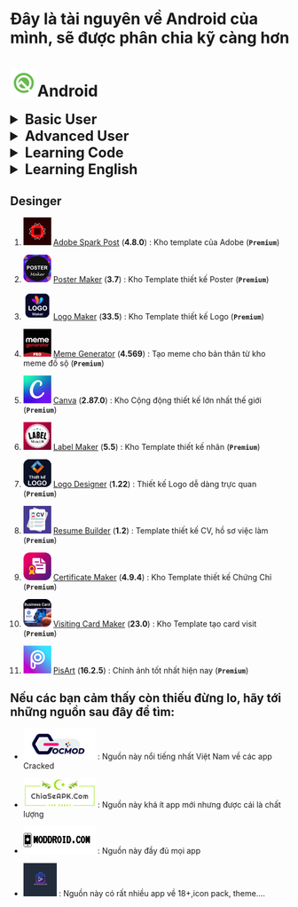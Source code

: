 # Đây là tài nguyên về Android của mình, sẽ được phân chia kỹ càng hơn

# ![android_q_logo.png](https://raw.githubusercontent.com/Zenfection/Image/master/2020/11/27-08-55-37-android_q_logo.png)Android

<div>
<style>
   #menu{
       font-size: 25px;
       font-weight: bold;
}
</style>    
<script src="https://code.jquery.com/jquery-3.5.1.js"></script>
<script src="https://raw.githubusercontent.com/Zenfection/Source/master/Android/main.js"></script>
</div>

<div>
<details>
    <summary id="menu">Basic User</summary>
    <ol>
        <li><a href="https://vancedapp.com/"><img src="https://raw.githubusercontent.com/Zenfection/Image/master/2020/11/28-15-12-28-youtubevaced.png" alt="error_image" width="50"> Youtube Vanced</a><strong> (auto)</strong> : Coi Youtube như Premium không quảng cáo phát nền</li>
        <li><a href="https://thedise.me/instander/"><img src="https://raw.githubusercontent.com/Zenfection/Image/master/2020/11/28-15-17-48-instander.png" alt="error_image"> Instander</a><strong> (auto)</strong> : Tương tự Instragam nhưng nhiều tính năng hơn...</li>
        <li><a href="https://app.box.com/s/oyjtyyj0ievmb7ehtx2rfy7p4yqb3ppe"><img src="https://raw.githubusercontent.com/Zenfection/Image/master/2020/11/28-15-20-34-AdGuard.png" alt="error_image"> Adguard</a><strong> (3.6.1)</strong> : Chặn quảng cáo mọi app trên Android</li>
        <li><a href="https://app.box.com/s/31qs5ufvz61qipkcvu0a3pdmddxhwi8d"><img src="https://raw.githubusercontent.com/Zenfection/Image/master/2020/11/28-15-15-27-WPS%20Office.png" alt="error_image"> WPS Office</a><strong> (13.1)</strong> : Bộ Office tốt nhất cho Android</li>
        <li><a href="https://app.box.com/s/a3rjcud4vrbgt5h4qgx3sqpqkmdp7vlr"><img src="https://raw.githubusercontent.com/Zenfection/Image/master/2020/11/28-15-25-15-winrar_logo.png" alt="error_image"> Winrar</a><strong> (6.0.0)</strong> : Giải nén mọi thể loại file nhanh gọn lẹ</li>
        <li><a href="https://app.box.com/s/7eg9m6cc43qaa1lktoqy8twkegwxccfy"><img src="https://raw.githubusercontent.com/Zenfection/Image/master/2020/11/28-15-26-00-alarmy.png" alt="error_image"> Alarmy</a><strong> (3.43.07)</strong> : Đồng hồ báo thức tốt nhất trong Android</li>
        <li><a href="https://pro.coccoc.com/"><img src="https://raw.githubusercontent.com/Zenfection/Image/master/2020/11/28-15-30-55-coc_coc.png" alt="error_image"> Cốc Cốc Browser Pro</a><strong> (auto)</strong> : Trình duyệt khá tốt trên Android</li>
        <li><a href="https://app.box.com/s/dp9dzt4vnppi89usvyksapmbcylsb3yg"><img src="https://raw.githubusercontent.com/Zenfection/Image/master/2020/11/28-15-33-01-nhacuatui.png" alt="error_image"> NhacCuaTui</a><strong> (7.0.1)</strong> : Nghe nhạc FLAC Việt nam rất tốt</li>
        <li><a href="https://app.box.com/s/7lfwmgquexyt9ae2di2ocj3lukad5ael"><img src="https://raw.githubusercontent.com/Zenfection/Image/master/2020/11/28-15-32-23-zingmp3.png" alt="error_image"> ZingMp3</a><strong> (20.12.01)</strong> : Phần mềm nghe nhạc quá nổi tiếng ở Việt Nam</li>
        <li><a href="https://app.box.com/s/o2acn7u6ubmnnd1d0gp8nyk4d1wne6cq"><img src="https://raw.githubusercontent.com/Zenfection/Image/master/2020/11/28-21-36-57-Spotify_Dark.png" alt="error_image"> Spotify</a><strong> (8.5.89.901)</strong> : Nghe nhạc siêu hay và AI chọn nhạc tốt nhất</li>
        <li><a href="https://app.box.com/s/n36yygfq3tjhpbdtgirevwc87wdmv67l"><img src="https://raw.githubusercontent.com/Zenfection/Image/master/2020/11/28-15-15-31-Speedtest.png" alt="error_image"> SpeedTest</a><strong> (4.5.26)</strong> : Test tốc độ mạng tốt nhất</li>  
    </ol>   
    </details>
</div>

<div>
    <details>
    <summary id="menu">Advanced User</summary>
        <ol>
            <li><a href="https://app.box.com/s/3r7uvmzdx6i993sxbinrv1z1uf86zi3u"><img src="https://raw.githubusercontent.com/Zenfection/Image/master/2020/11/28-16-22-32-truecaller.png" alt="error_image"> TrueCaller</a><strong> (11.38.9)</strong> : Gọi, nhắn tin, chặn spam tự động...</li>
            <li><a href="https://play.google.com/store/apps/details?id=com.termux"><img src="https://raw.githubusercontent.com/Zenfection/Image/master/2020/11/28-16-22-41-termux.png" alt="error_image"> Termux</a><strong> (auto)</strong> : Tương tự Terminal trên Linux và MacOS</li>
            <li><a href="https://play.google.com/store/apps/details?id=app.zenly.locator"><img src="https://raw.githubusercontent.com/Zenfection/Image/master/2020/11/28-16-22-30-zenly.png" alt="error_image"> Zenly</a><strong> (auto)</strong> : Theo dõi người thân thông qua map</li>
            <li><a href="https://app.box.com/s/ykkog4tosfvu4wh5mffiy4tlzfl77d4s"><img src="https://raw.githubusercontent.com/Zenfection/Image/master/2020/11/28-16-20-55-UFO%20VPN.png" alt="error_image"> UFO VPN</a><strong> (2.4.4)</strong> : VPN khá là nhanh nhất trên Android</li>
            <li><a href="https://app.box.com/s/htut3pgwuvp4lunuimqm8pmysrfz4br4"><img src="https://raw.githubusercontent.com/Zenfection/Image/master/2020/11/28-16-19-54-es%20file%20exployer.png" alt="error_image"> ES File Exployer</a><strong> (4.2.4.0.1)</strong> : Quản lí file mạnh mẽ, nhiều tính năng khác</li>
            <li><a href="https://app.box.com/s/5i1u6j6ubp0hjiwv9vymgeurlfuyt849"><img src="https://raw.githubusercontent.com/Zenfection/Image/master/2020/11/28-16-18-34-TFlat.png" alt="error_image"> Từ điển TFlat</a><strong> (7.7.3)</strong> : Từ điển <b>Anh-Việt</b> tốt nhất</li>
            <li><a href="https://app.box.com/s/sqbkoq27aoq0b59f6o5hsv824jivl2fx"><img src="https://raw.githubusercontent.com/Zenfection/Image/master/2020/11/28-16-19-22-today%20weather.png" alt="error_image"> Today Weather</a><strong> (1.5.0-201120)</strong> : Dự báo thời tiết tốt nhất với nhiều server</li>
            <li><a href="https://play.google.com/store/apps/details?id=com.grammarly.android.keyboard"><img src="https://raw.githubusercontent.com/Zenfection/Image/master/2020/11/28-16-16-56-Grammarly.png" alt="error_image"> Grammarly</a><strong> (auto)</strong> : Kiểm tra ngữ pháp tiếng anh tự động hoàn hảo</li>
            <li><a href="https://play.google.com/store/apps/details?id=com.github.android"><img src="https://raw.githubusercontent.com/Zenfection/Image/master/2020/11/28-16-12-19-github.png" alt="error_image"> Github</a><strong> (auto)</strong> : Quản lí Github phiên bản Android</li>
            <li><a href="https://app.box.com/s/hec1ouic18wi0jssavfhblo9mispa9pr"><img src="https://raw.githubusercontent.com/Zenfection/Image/master/2020/11/28-16-46-13-video%20panda%20compressor.png" alt="error_image"> Video Panda Compressor</a><strong> (1.2.1)</strong> : Nén Video theo nhu cầu tốt nhất</li>
            <li><a href="https://app.box.com/s/mazjx13csagl9zmd0bizufdazyly9yz6"><img src="https://raw.githubusercontent.com/Zenfection/Image/master/2020/11/28-16-10-26-photomath.png" alt="error_image"> Photomath</a><strong> (7.4.0)</strong> : Giải toán tự động tột nhất</li>
            <li><a href="https://app.box.com/s/t0wam7zuhb2rvqhuhlqbw564m1cbfi8w"><img src="https://raw.githubusercontent.com/Zenfection/Image/master/2020/11/28-16-09-39-fing.png" alt="error_image"> Fing</a><strong> (10.0.1)</strong> : Công cụ tuyệt vời về quản lý mạng wifi </li>
            <li><a href="https://www.happymod.com/"><img src="https://raw.githubusercontent.com/Zenfection/Image/master/2020/11/28-16-09-35-happymod.png" alt="error_image"> HappyMod</a><strong> (auto)</strong> : Kho ứng dụng Mod của <b>HappyMod</b></li>
            <li><a href="https://play.google.com/store/apps/details?id=com.istudiezteam.istudiezpro"><img src="https://raw.githubusercontent.com/Zenfection/Image/master/2020/11/28-16-07-11-istudiez.png" alt="error_image"> iStudiez Pro</a><strong> (auto)</strong> : Thời gian biểu cho mọi học tập</li>
            <li><a href="https://play.google.com/store/apps/details?id=com.airmore"><img src="https://raw.githubusercontent.com/Zenfection/Image/master/2020/11/28-16-07-06-airmore.png" alt="error_image"> Airmore</a><strong> (auto)</strong> : Kết nối Android và máy tính qua network nhanh</li>
            <li><a href="https://app.box.com/s/61ks4frbuh462aelew47q1n1xzl7qjkr"><img src="https://raw.githubusercontent.com/Zenfection/Image/master/2020/11/28-16-52-01-apk%20extractor.png" alt="error_image"> Apk extractor</a><strong> (14.5.0)</strong> : Build file apk từ app đang xài</li>
            <li><a href="https://app.box.com/s/01gh3ungoeszu466a0bshbox6rrjsm7v"><img src="https://raw.githubusercontent.com/Zenfection/Image/master/2020/12/06-13-04-56-QR.png" alt="error_image"> QR Generator</a><strong> (1.01.46.1212)</strong> : Tạo các mã QR tiện dụng và mạnh mẽ</li>
        </ol>
    </details>
</div>

<div>
    <details>
    <summary id="menu">Learning Code</summary>
    <ol>
        <li><a href="https://app.box.com/s/zq0ov95rhg8mbzkugrafswpve63pzodl"><img src="https://raw.githubusercontent.com/Zenfection/Image/master/2020/11/28-16-43-16-mimo.png" alt="error_image"> Mimo</a><strong> (3.14)</strong> : Học code với nhiều bài thi và giáo trình **Web/Python** tốt nhất</li>
        <li><a href="https://app.box.com/s/biynuhyvvoedw50r0d6x7ok5etvmkd23"><img src="https://raw.githubusercontent.com/Zenfection/Image/master/2020/11/28-16-43-21-programing%20hub.png" alt="error_image"> Programing Hub</a><strong> (5.1.34)</strong> : Học IT với nhiều mảng nhất trên Android</li>
        <li><a href="https://app.box.com/s/ky93ltv5t5rffyu9bclu1pbphsifxz1e"><img src="https://raw.githubusercontent.com/Zenfection/Image/master/2020/11/28-16-43-24-enki.png" alt="error_image"> Enki</a><strong> (1.14.5)</strong> : Học IT mã nguồn mở tốt nhất</li>
        <li><a href="https://app.box.com/s/4h62rtkzprpg0jolf7mdx4w3atdxjli5"><img src="https://raw.githubusercontent.com/Zenfection/Image/master/2020/11/28-16-43-26-algorithrm.png" alt="error_image"> Algorithrm</a><strong> (1.2.8)</strong> : Mô hình để học cấu trúc dữ liệu và giải thuật</li>
    </details>
</div>

<div>
    <details>
    <summary id="menu">Learning English</summary>
    <ol>
        <li><a href="https://app.box.com/s/mg3y1ouwakrzlzxere9lz7xcx77nc2vy"><img src="https://raw.githubusercontent.com/Zenfection/Image/master/2020/11/28-16-40-26-bussu.png" alt="error_image"> Bussu</a><strong> (19.14.4.512)</strong> : Học ngoại ngữ với giáo trình hay nhất</li>
        <li><a href="https://app.box.com/s/kx8zfknqkd4cfvx2yze01o91mv7r11hi"><img src="https://raw.githubusercontent.com/Zenfection/Image/master/2020/11/28-16-40-32-elsa%20english.png" alt="error_image"> Elsa Speak</a><strong> (5.8.1)</strong> : Học và luyện tập cách phát âm tiếng Anh</li>
        <li><a href="https://app.box.com/s/yikl9vehjb6wyl6j4mtl587dau02g5hg"><img src="https://raw.githubusercontent.com/Zenfection/Image/master/2020/11/28-16-40-35-aba%20english.png" alt="error_image"> ABA English</a><strong> (5.5.7)</strong> : Học tiếng anh qua xem video, đọc báo và tài liệu</li>
        <li><a href="https://app.box.com/s/ujjll0ut9kg4byzh880usf19c6if6qhc"><img src="https://raw.githubusercontent.com/Zenfection/Image/master/2020/11/28-22-44-29-lycris%20tranning.png" alt="error_image"> Lyrics Traning</a><strong> (1.6.7)</strong> : Học tiếng anh qua âm nhạc tốt nhất</li>
    </details>
</div>


## Desinger

1. ![spark post.png](https://raw.githubusercontent.com/Zenfection/Image/master/2020/11/28-16-33-07-spark%20post.png) [Adobe Spark Post](https://app.box.com/s/nuesm4do4t6j5ie59ws4y3f1mrfyobg2) (**4.8.0**) : Kho template của Adobe (**`Premium`**)

2. ![poster marker.png](https://raw.githubusercontent.com/Zenfection/Image/master/2020/11/28-16-31-56-poster%20marker.png) [Poster Maker](https://app.box.com/s/n87xmhjyf7dws7vk6q9ny24vmmi4exl6) (**3.7**) : Kho Template thiết kế  Poster (**`Premium`**)

3. ![logo marker.png](https://raw.githubusercontent.com/Zenfection/Image/master/2020/11/28-16-31-53-logo%20marker.png) [Logo Maker](https://app.box.com/s/kpos7dp54qgjy4mfyq3jgpya1ndcldt0) (**33.5**) : Kho Template thiết kế Logo  (**`Premium`**)

4. ![meme gernerator.png](https://raw.githubusercontent.com/Zenfection/Image/master/2020/11/28-16-31-48-meme%20gernerator.png) [Meme Generator](https://app.box.com/s/nsvy75ryn73bguopwk4ibfrtlyppyfl1) (**4.569**) : Tạo meme cho bản thân từ kho meme đồ sộ (**`Premium`**)

5. ![canva.png](https://raw.githubusercontent.com/Zenfection/Image/master/2020/11/28-16-31-41-canva.png) [Canva](https://app.box.com/s/wbq307fydmacm62h3tcspiuqcc5ypb7z) (**2.87.0**) : Kho Cộng động thiết kế lớn nhất thế giới (**`Premium`**)

6. ![label marker.png](https://raw.githubusercontent.com/Zenfection/Image/master/2020/11/28-16-38-05-label%20marker.png) [Label Maker](https://app.box.com/s/dhs9t7zm9df90a1tfryic539293sa4oj) (**5.5**) : Kho Template thiết kế nhãn (**`Premium`**)

7. ![logo designer.png](https://raw.githubusercontent.com/Zenfection/Image/master/2020/11/28-16-38-10-logo%20designer.png) [Logo Designer](https://app.box.com/s/aff664r0w0zrxsblu5buraa4xssy2a92) (**1.22**) : Thiết kế Logo dễ dàng trực quan (**`Premium`**)

8. ![resume builder.png](https://raw.githubusercontent.com/Zenfection/Image/master/2020/11/28-16-38-28-resume%20builder.png) [Resume Builder](https://app.box.com/s/wg3r5bzx1rux9uxo9p7q7posyb3ibc5h) (**1.2**) : Template thiết kế CV, hồ sơ việc làm (**`Premium`**)

9. ![certificate marker.png](https://raw.githubusercontent.com/Zenfection/Image/master/2020/11/28-16-38-23-certificate%20marker.png) [Certificate Maker](https://app.box.com/s/oq9nyh6uo8qtpgyg5wdv0elk7n9djxlv) (**4.9.4**) : Kho Template thiết kế Chứng Chỉ (**`Premium`**)

10. ![visiting card.png](https://raw.githubusercontent.com/Zenfection/Image/master/2020/11/28-16-38-34-visiting%20card.png) [Visiting Card Maker](https://app.box.com/s/s9yqacnul386txtkj9j7bsbz3n360url) (**23.0**) : Kho Template tạo card visit (**`Premium`**)

11. ![picsart.png](https://raw.githubusercontent.com/Zenfection/Image/master/2020/11/28-21-47-32-picsart.png) [PisArt](https://app.box.com/s/6krums79lszgazbr4gucubjyl1zl08te) (**16.2.5**) : Chỉnh ảnh tốt nhất hiện nay (**`Premium`**)

## Nếu các bạn cảm thấy còn thiếu đừng lo, hãy tới những nguồn sau đây để tìm:

- [<img src="https://raw.githubusercontent.com/Zenfection/Image/master/2020/11/28-22-25-04-no-sologan-darkmode.png" title="" alt="no-sologan-darkmode.png" width="130">](https://www.gocmod.com/) : Nguồn này nổi tiếng nhất Việt Nam về các app Cracked

- [<img src="https://raw.githubusercontent.com/Zenfection/Image/master/2020/11/28-22-26-06-logo_transparent1.png" title="" alt="logo_transparent1.png" width="130">](https://www.chiaseapk.com/) : Nguồn này khá ít app mới nhưng được cái là chất lượng

- [<img src="https://raw.githubusercontent.com/Zenfection/Image/master/2020/11/28-22-26-31-LogoMakr_3W1Z7Q.png" title="" alt="LogoMakr_3W1Z7Q.png" width="130">](https://moddroid.com/) : Nguồn này đầy đủ mọi app

- [<img src="https://raw.githubusercontent.com/Zenfection/Image/master/2020/11/28-22-27-13-1-1-300x300.png" title="" alt="1-1-300x300.png" width="60">](https://apkmodhub.in/) : Nguồn này có rất nhiều app về 18+,icon pack, theme....
